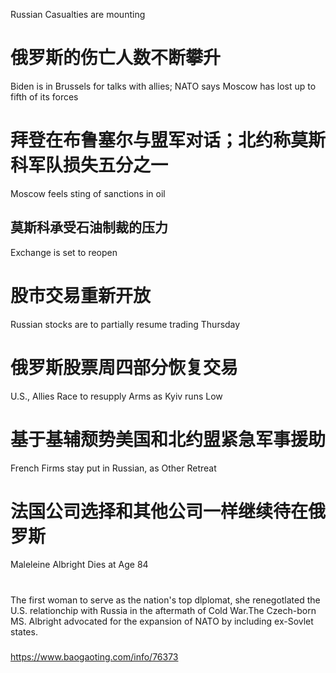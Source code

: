 [#]: subject: "华尔街日报简讯-2022-03-24"
[#]: via: "https://www.baogaoting.com/info/76373"
[#]: author: "https://www.baogaoting.com/info/76373"
[#]: collector: "guevaraya"
[#]: translator: "guevaraya "
[#]: reviewer: " "
[#]: publisher: " "
[#]: url: " "

Russian Casualties are mounting 
# 俄罗斯的伤亡人数不断攀升
Biden is in Brussels for talks with allies; NATO says Moscow has lost up to fifth of its forces
#  拜登在布鲁塞尔与盟军对话；北约称莫斯科军队损失五分之一
Moscow feels sting of sanctions in oil
## 莫斯科承受石油制裁的压力
Exchange is set to reopen
# 股市交易重新开放
Russian stocks are to partially resume trading Thursday 
# 俄罗斯股票周四部分恢复交易
U.S., Allies Race to resupply Arms as Kyiv runs Low 
# 基于基辅颓势美国和北约盟紧急军事援助
French Firms stay put in Russian, as Other Retreat
# 法国公司选择和其他公司一样继续待在俄罗斯
Maleleine  Albright Dies at Age 84
#
The first woman to serve as the nation's top dlplomat, she renegotlated the U.S. relationchip with Russia in the aftermath of  Cold War.The Czech-born MS. Albright advocated for the expansion of  NATO by including ex-Sovlet states.
###
https://www.baogaoting.com/info/76373
